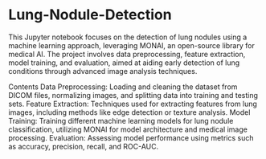# Lung-Nodule-Detection



This Jupyter notebook focuses on the detection of lung nodules using a machine learning approach, leveraging MONAI, an open-source library for medical AI. The project involves data preprocessing, feature extraction, model training, and evaluation, aimed at aiding early detection of lung conditions through advanced image analysis techniques.

Contents
Data Preprocessing: Loading and cleaning the dataset from DICOM files, normalizing images, and splitting data into training and testing sets.
Feature Extraction: Techniques used for extracting features from lung images, including methods like edge detection or texture analysis.
Model Training: Training different machine learning models for lung nodule classification, utilizing MONAI for model architecture and medical image processing.
Evaluation: Assessing model performance using metrics such as accuracy, precision, recall, and ROC-AUC.
